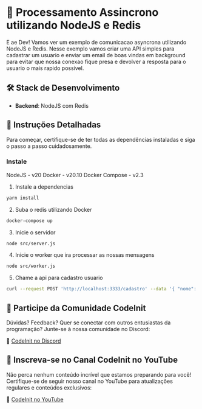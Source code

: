 # 🚀 **Processamento Assincrono utilizando NodeJS e Redis**

E ae Dev! Vamos ver um exemplo de comunicacao asyncrona utilizando NodeJS e Redis. Nesse exemplo vamos criar uma API simples para cadastrar um usuario e enviar um email de boas vindas em background para evitar que nossa conexao fique presa e devolver a resposta para o usuario o mais rapido possivel.

## 🛠 **Stack de Desenvolvimento**

- **Backend**: NodeJS com Redis

## 📖 **Instruções Detalhadas**

Para começar, certifique-se de ter todas as dependências instaladas e siga o passo a passo cuidadosamente.

### Instale

NodeJS - v20
Docker - v20.10
Docker Compose - v2.3

1. Instale a dependencias
```sh
yarn install
```

2. Suba o redis utilizando Docker
```sh
docker-compose up
```

3. Inicie o servidor
```sh
node src/server.js
```

4. Inicie o worker que ira processar as nossas mensagens
```sh
node src/worker.js
```

5. Chame a api para cadastro usuario
```sh
curl --request POST 'http://localhost:3333/cadastro' --data '{ "nome": "John Doe", "email": "john@email.com", "password": "12345" }'
```

## 🤝 **Participe da Comunidade CodeInit**

Dúvidas? Feedback? Quer se conectar com outros entusiastas da programação? Junte-se à nossa comunidade no Discord:

🔗 [CodeInit no Discord](https://discord.gg/Qqs6J9zu)

## 🎥 **Inscreva-se no Canal CodeInit no YouTube**

Não perca nenhum conteúdo incrível que estamos preparando para você! Certifique-se de seguir nosso canal no YouTube para atualizações regulares e conteúdos exclusivos:

🔗 [CodeInit no YouTube](https://www.youtube.com/@CodeInitDev)